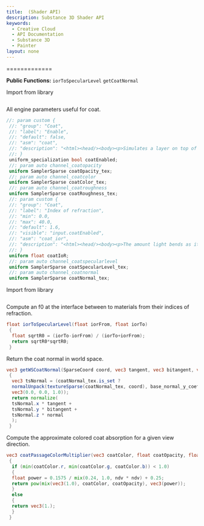 ```yaml
---
title:  (Shader API)
description: Substance 3D Shader API
keywords:
  - Creative Cloud
  - API Documentation
  - Substance 3D
  - Painter
layout: none
---
```














[ ](#section-0)












[ ](#section-1)


=============


**Public Functions:**
`iorToSpecularLevel`
`getCoatNormal`


Import from library





```glsl

```







[ ](#section-2)

All engine parameters useful for coat.





```glsl
//: param custom {
 //: "group": "Coat",
 //: "label": "Enable",
 //: "default": false,
 //: "asm": "coat",
 //: "description": "<html><head/><body><p>Simulates a layer on top of the material. Used to create clear coats, lacquers, and varnishes.</p></body></html>"
 //: }
 uniform_specialization bool coatEnabled;
 //: param auto channel_coatopacity
 uniform SamplerSparse coatOpacity_tex;
 //: param auto channel_coatcolor
 uniform SamplerSparse coatColor_tex;
 //: param auto channel_coatroughness
 uniform SamplerSparse coatRoughness_tex;
 //: param custom {
 //: "group": "Coat",
 //: "label": "Index of refraction",
 //: "min": 0.0,
 //: "max": 40.0,
 //: "default": 1.6,
 //: "visible": "input.coatEnabled",
 //: "asm": "coat_ior",
 //: "description": "<html><head/><body><p>The amount light bends as it passes through the coat.</p></body></html>"
 //: }
 uniform float coatIoR;
 //: param auto channel_coatspecularlevel
 uniform SamplerSparse coatSpecularLevel_tex;
 //: param auto channel_coatnormal
 uniform SamplerSparse coatNormal_tex;
```







[ ](#section-3)

Import from library





```glsl


```







[ ](#section-4)

Compute an f0 at the interface between to materials from their indices of refraction.





```glsl
float iorToSpecularLevel(float iorFrom, float iorTo)
 {
  float sqrtR0 = (iorTo-iorFrom) / (iorTo+iorFrom);
  return sqrtR0*sqrtR0;
 }
```







[ ](#section-5)

Return the coat normal in world space.





```glsl
vec3 getWSCoatNormal(SparseCoord coord, vec3 tangent, vec3 bitangent, vec3 normal)
 {
  vec3 tsNormal = (coatNormal_tex.is_set ?
  normalUnpack(textureSparse(coatNormal_tex, coord), base_normal_y_coeff) :
  vec3(0.0, 0.0, 1.0));
  return normalize(
  tsNormal.x * tangent +
  tsNormal.y * bitangent +
  tsNormal.z * normal
  );
 }
```







[ ](#section-6)

Compute the approximate colored coat absorption for a given view direction.





```glsl
vec3 coatPassageColorMultiplier(vec3 coatColor, float coatOpacity, float ndv)
 {
  if (min(coatColor.r, min(coatColor.g, coatColor.b)) < 1.0)
  {
  float power = 0.1575 / mix(0.24, 1.0, ndv * ndv) + 0.25;
  return pow(mix(vec3(1.0), coatColor, coatOpacity), vec3(power));
  }
  else
  {
  return vec3(1.);
  }
 }
 
 
```







